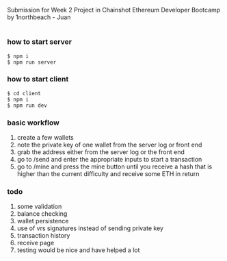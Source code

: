 Submission for Week 2 Project in Chainshot Ethereum Developer Bootcamp by 1northbeach - Juan

#

### how to start server

```
$ npm i
$ npm run server
```

### how to start client

```
$ cd client
$ npm i
$ npm run dev
```

### basic workflow

1. create a few wallets
2. note the private key of one wallet from the server log or front end
3. grab the address either from the server log or the front end
4. go to /send and enter the appropriate inputs to start a transaction
5. go to /mine and press the mine button until you receive a hash that is higher than the current difficulty and receive some ETH in return

### todo

1. some validation
2. balance checking
3. wallet persistence
4. use of vrs signatures instead of sending private key
5. transaction history
6. receive page
7. testing would be nice and have helped a lot
